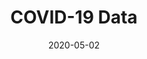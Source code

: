---
title: COVID-19 Data
projectLink: https://covid19.sznm.dev
repoLink: https://github.com/sozonome/covid-19-data
description: COVID-19 Data App built with Next.js, SWR and Chakra-UI. Powered by @mathdroid's covid-19-api, @ariya's dekontaminasi, @Reynaldi531's api-covid19-indonesia-v2. 
date: "2020-05-02"
thumbnail: "/app_icons/covid-19-data.svg"
highlight: true
featured: true
appStoreLink:
playStoreLink:
stacks:
  - nextjs
  - chakra-ui
---